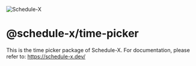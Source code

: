 ![Schedule-X](https://schedule-x.s3.eu-west-1.amazonaws.com/schedule-x-logo.png)

# @schedule-x/time-picker

This is the time picker package of Schedule-X. For documentation, please refer to: https://schedule-x.dev/

